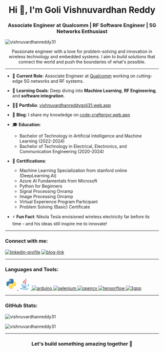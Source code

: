 <h1 align="center">Hi 👋, I'm Goli Vishnuvardhan Reddy</h1>
<h3 align="center">Associate Engineer at Qualcomm | RF Software  Engineer | 5G Networks Enthusiast</h3>

<p align="left"> <img src="https://komarev.com/ghpvc/?username=vishnuvardhanreddy31&label=Profile%20views&color=0e75b6&style=flat" alt="vishnuvardhanreddy31" /> </p>

<p align="center">Passionate engineer with a love for problem-solving and innovation in wireless technology and embedded systems. I aim to build solutions that connect the world and push the boundaries of what's possible.</p>

---

- 🔭 **Current Role**: Associate Engineer at [Qualcomm](https://www.qualcomm.com) working on cutting-edge 5G networks and RF systems.
  
- 🌱 **Learning Goals**: Deep diving into **Machine Learning**, **RF Engineering**, and **software integration**.

- 👨‍💻 **Portfolio**: [vishnuvardhanreddygoli31.web.app](https://vishnuvardhanreddygoli31.web.app)

- 📝 **Blog**: I share my knowledge on [code-craftergvr.web.app](https://code-craftergvr.web.app)

- 🎓 **Education**: 
  - Bachelor of Technology in Artificial Intelligence and Machine Learning (2022-2024)
  - Bachelor of Technology in Electrical, Electronics, and Communication Engineering (2020-2024)

- 📜 **Certifications**:
  - Machine Learning Specialization from stanford online (DeepLearning.Ai)
  - Azure AI Fundamentals from Microsoft
  - Python for Beginners
  - Signal Processing Onramp
  - Image Processing Onramp
  - Virtual Experience Program Participant
  - Problem Solving (Basic) Certificate

- ⚡ **Fun Fact**: Nikola Tesla envisioned wireless electricity far before its time – and his ideas still inspire me to innovate!

---

<h3 align="left">Connect with me:</h3>
<p align="left">
<a href="https://linkedin.com/in/vishnuvardhan-reddy-goli/" target="blank"><img align="center" src="https://raw.githubusercontent.com/rahuldkjain/github-profile-readme-generator/master/src/images/icons/Social/linked-in-alt.svg" alt="linkedin-profile" height="30" width="40" /></a>
<a href="https://code-craftergvr.web.app" target="blank"><img align="center" src="https://img.icons8.com/color/48/000000/blog.png" alt="blog-link" height="30" width="40" /></a>
</p>

---

<h3 align="left">Languages and Tools:</h3>
<p align="left">
  <a href="https://www.python.org" target="_blank" rel="noreferrer"> <img src="https://raw.githubusercontent.com/devicons/devicon/master/icons/python/python-original.svg" alt="python" width="40" height="40"/> </a>
  <a href="https://www.java.com" target="_blank" rel="noreferrer"> <img src="https://raw.githubusercontent.com/devicons/devicon/master/icons/java/java-original.svg" alt="java" width="40" height="40"/> </a>
  <a href="https://www.arduino.cc/" target="_blank" rel="noreferrer"> <img src="https://cdn.worldvectorlogo.com/logos/arduino-1.svg" alt="arduino" width="40" height="40"/> </a>
  <a href="https://www.selenium.dev" target="_blank" rel="noreferrer"> <img src="https://raw.githubusercontent.com/detain/svg-logos/780f25886640cef088af994181646db2f6b1a3f8/svg/selenium-logo.svg" alt="selenium" width="40" height="40"/> </a>
  <a href="https://opencv.org/" target="_blank" rel="noreferrer"> <img src="https://www.vectorlogo.zone/logos/opencv/opencv-icon.svg" alt="opencv" width="40" height="40"/> </a>
  <a href="https://www.tensorflow.org" target="_blank" rel="noreferrer"> <img src="https://www.vectorlogo.zone/logos/tensorflow/tensorflow-icon.svg" alt="tensorflow" width="40" height="40"/> </a>
  <a href="https://3gpp.org" target="_blank" rel="noreferrer"> <img src="https://upload.wikimedia.org/wikipedia/commons/thumb/6/6d/3GPP_logo.svg/1200px-3GPP_logo.svg.png" alt="3gpp" width="40" height="40"/> </a>
</p>

---

<h3 align="left">GitHub Stats:</h3>
<p>
  <img align="center" src="https://github-readme-stats.vercel.app/api?username=vishnuvardhanreddy31&show_icons=true&locale=en" alt="vishnuvardhanreddy31" />
</p>
<p>
  <img align="center" src="https://github-readme-stats.vercel.app/api/top-langs?username=vishnuvardhanreddy31&show_icons=true&locale=en&layout=compact" alt="vishnuvardhanreddy31" />
</p>

---

<h3 align="center">Let's build something amazing together 🚀</h3>
